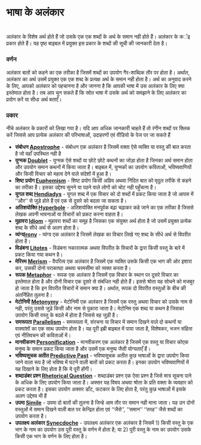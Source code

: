 # भाषा के अलंकार

 #

अलंकार के विशेष अर्थ होते हैं जो उसके एक एक शब्दों के अर्थ के समान नही होते हैं। अलंकार के कर्इ प्रकार होते हैं। यह पृष्ठ बाइबल में प्रयुक्त इस प्रकार के शब्दों की सूची की जानकारी देता है। 

### वर्णन

अलंकार बातों को कहने का एक तरीका है जिसमें शब्दों का उपयोग गैर-शाब्दिक तौर पर होता है। अर्थात, अलंकार का अर्थ उसमें प्रयुक्त एक एक शब्द के प्रत्यक्ष अर्थ के समान नही होता है। अर्थ का अनुवाद करने के लिए, आपको अलंकार को पहचानना है और जानना है कि आपकी भाषा में उस अलंकार के लिए क्या इस्तेमाल होता है। तब आप चुन सकते हैं कि स्रोत भाषा में उसके अर्थ को समझाने के लिए अलंकार का प्रयोग करें या सीधा अर्थ बताएँ।

### प्रकार

नीचे अलंकार के प्रकारों को लिखा गया है। यदि आप अधिक जानकारी चाहते हैं तो रंगीन शब्दों पर क्लिक करें जिससे आप प्रत्येक अलंकार की परिभाषाओं, उदाहरणों एवं वीडियो के पेज पर जा सकते हैं

* **संबोधन [Apostrophe](../figs-apostrophe/01.md)** - संबोधन एक अलंकार है जिसमें वक्ता ऐसे व्यक्ति या वस्तु की बात करता है जो वहाँ उपस्थित नही है
* **युग्मक [Doublet](../figs-doublet/01.md)** - युग्मक ऐसे शब्दों या छोटे छोटे कथनों का जोड़ा होता है जिनका अर्थ समान होता और उपयोग समान कथनों में किया जाता है। बाइबल में, युग्मकों का उपयोग कविताओं, भविष्यवाणियों और किसी विचार को महत्व देने वाले संदेशों में हुआ है।
* **शिष्ट प्रयोग [Euphemism](../figs-euphemism/01.md)** - शिष्ट प्रयोग किसी अप्रिय अथवा निंदित बात को मृदुल तरीके से कहने का तरीका है। इसका उद्देश्य सुनने या पठने वाले लोगों को चोट नही पहुँचाना है।
* **युगल शब्द [Hendiadys](../figs-hendiadys/01.md)** - युगल शब्द में एक विचार को दो शब्दों में प्रकट किया जाता है जो आपस में ‘‘और’’ से जुड़े होते हैं एवं एक से दूसरे को बदला जा सकता है।
* **अतिशयोक्ति [Hyperbole](../figs-hyperbole/01.md)** - अतिशयोक्ति मनपूर्वक बढ़ा चढ़ाकर कहे जाने का एक तरीका है जिससे लेखक अपनी भावनाओं या विचारों को प्रकट करना वाहता है।
* **मुहावरा [Idiom](../figs-idiom/01.md)** - मुहावरा शब्दों का समूह है जिसका एक संयुक्त अर्थ होता है जो उसमें प्रयुक्त प्रत्येक शब्द के सीधे अर्थ से अलग होता है।
* **व्यंग्य[Irony](../figs-irony/01.md)** - व्यंग्य एक अलंकार है जिसमें लेखक का विचार लिखे गए शब्द के सीधे अर्थ से विपरीत होता है।
* **विडंबना [Litotes](../figs-litotes/01.md)** - विडंबना नकारात्मक अथवा विपरीत के विचारों के द्वारा किसी वस्तु के बारे में प्रकट किया गया कथन है।
* **मेरिस्म [Merism](../figs-merism/01.md)** - वैपरित्व एक अलंकार है जिसमें एक व्यक्ति उसके किसी एक भाग की ओर इशारा कर, उसकी दोनो पराकाष्ठा अथवा चरमसीमा को व्यक्त करता है।
* **रूपक [Metaphor](../figs-metaphor/01.md)** - रूपक एक अलंकार है जिसमें एक विचार के स्थान पर दूसरे विचार का इस्तेमाल होता है और दोनों विचार एक दूसरे से संबंधित नही होते हैं। इससे श्रोता यह सोचने को मजबुर हो जाता है कि इन विपरीत विचारों में समान क्या है। अर्थात, रूपक दो विपरीत वस्तुओं के बीच की अंतर्निहित तुलना है।
* **मेटोनिमी [Metonymy](../figs-metonymy/01.md)** - मेटोनिमी एक अलंकार है जिसमें एक वस्तु अथवा विचार को उसके नाम से नही, परंतु उससे जुड़े किसी और नाम से पुकारा जाता है। मेटोनिम एक शब्द या कथन है जिसका उपयोग किसी वस्तु के बदले में होता है जिससे वह जुड़ी है।
* **समरूपता [Parallelism](../figs-parallelism/01.md)** - समरूपता में, संरचना या विचार में समान दिखने वाले दो कथनों या वाक्यांशों का एक साथ उपयोग होता है। यह पूरी इब्री बाइबल में पाया जाता है, विशेषकर, भजन संहिता एवं नीतिवचन की कविताओं में।
* **मानवीकरण [Personification](../figs-personification/01.md)** - मानवीकरण एक अलंकार है जिसमें एक वस्तु या विचार कोएक मनुष्य के समान प्रकट किया जाता है और उसमें एक मनुष्य जैसी योग्यताएँ हैं।
* **भविष्यसूचक अतीत [Predictive Past](../figs-pastforfuture/01.md)** - भविष्यसूचक अतीत कुछ भाषाओं के द्वारा उपयोग किया जाने वाला रूप है जो भविष्य में घटने वाली बातों को प्रकट करता है। इनका उपयोग भविष्यवाणियों में यह दिखाने के लिए होता है कि ये पूरी होंगी।
* **शब्दाडंबर प्रश्न [Rhetorical Question](../figs-rquestion/01.md)** - शब्दाडंबर प्रश्न एक ऐसा प्रश्न है जिसे मात्र सूचना पाने के अधिक के लिए उपयोग किया जाता है। अक्सर यह विषय अथवा श्रोता के प्रति वक्ता के व्यवहार को प्रकट करता है। इसका उपयोग अक्सर डाँट, फटकार के लिए होता है, परंतु कुछ भाषाओं में इसके अलग उद्देश्य भी हैं
* **उपमा [Simile](../figs-simile/01.md)** - उपमा दो बातों की तुलना है जिन्हे आम तौर पर समान नही माना जाता। यह उन दोनों वस्तुओं में समान दिखने वाली बात पर केन्द्रित होता एवं ‘‘जैसे’’, ‘‘समान’’ ‘‘तरह’’ जैसे शब्दों का उपयोग करता है।
* **उपलक्ष्य अलंकार [Synecdoche](../figs-synecdoche/01.md)** - उपलक्ष्य अलंकार एक अलंकार है जिसमें 1) किसी वस्तु के एक भाग के नाम का उपयोग उस पूरी वस्तु के वर्णन में होता है; या 2) पूरी वस्तु के नाम का उपयोग उसके किसी एक भाग के वर्णन के लिए होता है।
